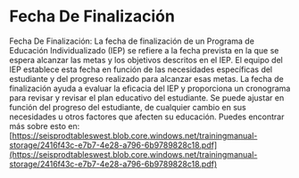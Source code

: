 # Fecha De Finalización
Fecha De Finalización: La fecha de finalización de un Programa de Educación Individualizado (IEP) se refiere a la fecha prevista en la que se espera alcanzar las metas y los objetivos descritos en el IEP. El equipo del IEP establece esta fecha en función de las necesidades específicas del estudiante y del progreso realizado para alcanzar esas metas. La fecha de finalización ayuda a evaluar la eficacia del IEP y proporciona un cronograma para revisar y revisar el plan educativo del estudiante. Se puede ajustar en función del progreso del estudiante, de cualquier cambio en sus necesidades u otros factores que afecten su educación.
Puedes encontrar más sobre esto en: [https://seisprodtableswest.blob.core.windows.net/trainingmanual-storage/2416f43c-e7b7-4e28-a796-6b9789828c18.pdf](https://seisprodtableswest.blob.core.windows.net/trainingmanual-storage/2416f43c-e7b7-4e28-a796-6b9789828c18.pdf)